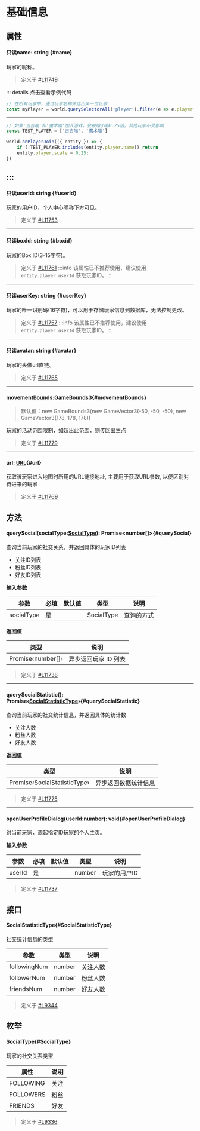 <script setup>
import '/style.css'
</script>
# 基础信息
## 属性

#### <font id="API" /><font id="ReadOnly">只读</font>name<font id="Type">: string</font>   {#name}

玩家的昵称。

> 定义于 [#L11749](https://github.com/box3lab/arena_dts/blob/main/GameAPI.d.ts#L11749)

::: details 点击查看示例代码
```javascript
// 在所有玩家中，通过玩家名称筛选出某一位玩家
const myPlayer = world.querySelectorAll('player').filter(e => e.player.name === '吉吉喵')[0];
```
---
```javascript
// 如果'吉吉喵'和'魔术喵'加入游戏，会被缩小到0.25倍。其他玩家不受影响
const TEST_PLAYER = ['吉吉喵', '魔术喵']

world.onPlayerJoin(({ entity }) => {
    if (!TEST_PLAYER.includes(entity.player.name)) return
    entity.player.scale = 0.25;
})
```
:::
---


#### <font id="API" /><font id="ReadOnly">只读</font>userId<font id="Type">: string</font> {#userId}

玩家的用户ID，个人中心昵称下方可见。

> 定义于 [#L11753](https://github.com/box3lab/arena_dts/blob/main/GameAPI.d.ts#L11753)
---

#### <font id="API" /><font id="ReadOnly">只读</font>boxId<font id="Type">: string</font> {#boxid}

玩家的Box ID(3-15字符)。

> 定义于 [#L11761](https://github.com/box3lab/arena_dts/blob/main/GameAPI.d.ts#L11761)
:::info
该属性已不推荐使用，建议使用 `entity.player.userId` 获取玩家ID。
:::
---
#### <font id="API" /><font id="ReadOnly">只读</font>userKey<font id="Type">: string</font> {#userKey}

玩家的唯一识别码(16字符)，可以用于存储玩家信息到数据库，无法控制更改。 

> 定义于 [#L11757](https://github.com/box3lab/arena_dts/blob/main/GameAPI.d.ts#L11757)
:::info
该属性已不推荐使用，建议使用 `entity.player.userId` 获取玩家ID。
:::
---


#### <font id="API" /><font id="ReadOnly">只读</font>avatar<font id="Type">: string</font>  {#avatar}

玩家的头像url直链。

> 定义于 [#L11765](https://github.com/box3lab/arena_dts/blob/main/GameAPI.d.ts#L11765)
---


#### <font id="API" />movementBounds<font id="Type">:[GameBounds3](/GameBounds3/)</font>{#movementBounds}
> 默认值：new GameBounds3(new GameVector3(-50, -50, -50), new GameVector3(178, 178, 178))

玩家的活动范围限制，如超出此范围，则传回出生点

> 定义于 [#L11779](https://github.com/box3lab/arena_dts/blob/main/GameAPI.d.ts#L11779)
---


#### <font id="API" />url<font id="Type">: [URL](https://developer.mozilla.org/zh-CN/docs/Web/API/URL)</font>{#url}

获取该玩家进入地图时所用的URL链接地址, 主要用于获取URL参数, 以便区别对待进来的玩家

> 定义于 [#L11769](https://github.com/box3lab/arena_dts/blob/main/GameAPI.d.ts#L11769)

## 方法

#### <font id="API" />querySocial(<font id="Type">socialType:[SocialType](./info#SocialType)</font>)<font id="Type">: Promise<number[]></font>{#querySocial}
查询当前玩家的社交关系，并返回具体的玩家ID列表

- 关注ID列表
- 粉丝ID列表
- 好友ID列表

**输入参数**

| **参数** | **必填** | **默认值** | **类型** | **说明** |
| --- | --- | --- | --- | --- |
| socialType | 是 | | SocialType | 查询的方式 |

**返回值**

| **类型** | **说明** |
| --- | --- |
| Promise‹number[]› | 异步返回玩家 ID 列表 |


> 定义于 [#L11738](https://github.com/box3lab/arena_dts/blob/main/GameAPI.d.ts#L11738)
---

#### <font id="API" />querySocialStatistic()<font id="Type">: Promise‹[SocialStatisticType](./info#SocialStatisticType)›</font>{#querySocialStatistic}
查询当前玩家的社交统计信息，并返回具体的统计数

- 关注人数
- 粉丝人数
- 好友人数

**返回值**

| **类型** | **说明** |
| --- | --- |
| Promise‹SocialStatisticType› | 异步返回数据统计信息 |


> 定义于 [#L11775](https://github.com/box3lab/arena_dts/blob/main/GameAPI_2024_11_13.d.ts#L11775)
---

#### <font id="API" />openUserProfileDialog(<font id="Type">userId:number</font>)<font id="Type">:  void</font>{#openUserProfileDialog}
对当前玩家，调起指定ID玩家的个人主页。

**输入参数**

| **参数** | **必填** | **默认值** | **类型** | **说明** |
| --- | --- | --- | --- | --- |
| userId | 是 | | number | 玩家的用户ID |


> 定义于 [#L11737](https://github.com/box3lab/arena_dts/blob/main/GameAPI.d.ts#L11737)



## 接口

#### <font id="API" />SocialStatisticType{#SocialStatisticType}
社交统计信息的类型

| **参数** | **类型** | **说明** |
| --- | --- | --- |
| followingNum | number | 关注人数 |
| followerNum | number |  粉丝人数 |
| friendsNum | number |  好友人数 |

> 定义于 [#L9344](https://github.com/box3lab/arena_dts/blob/main/GameAPI_2024_11_13.d.ts#L9344)



## 枚举

#### <font id="API" />SocialType{#SocialType}
玩家的社交关系类型

| **属性** | **说明** |
| --- | --- |
| FOLLOWING | 关注 |
| FOLLOWERS | 粉丝 |
| FRIENDS | 好友 |



> 定义于 [#L9336](https://github.com/box3lab/arena_dts/blob/main/GameAPI.d.ts#L9336)
